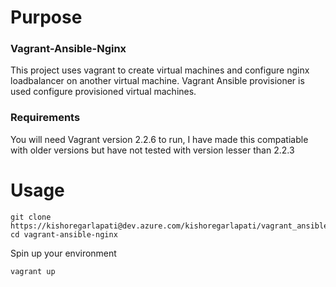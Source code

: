 Purpose
=======

### Vagrant-Ansible-Nginx
This project uses vagrant to create virtual machines and configure nginx loadbalancer on another virtual machine. Vagrant Ansible provisioner is used configure provisioned virtual machines.


### Requirements
You will need Vagrant version 2.2.6 to run, I have made this compatiable with older versions but have not tested with version lesser than 2.2.3

Usage
=====
````
git clone https://kishoregarlapati@dev.azure.com/kishoregarlapati/vagrant_ansible_nginx/_git/vagrant_ansible_nginx
cd vagrant-ansible-nginx
````
Spin up your environment
````
vagrant up
````
